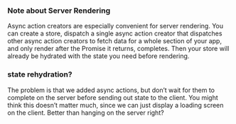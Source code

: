
### Note about Server Rendering

Async action creators are especially convenient for server rendering. You can create a store, dispatch a single async action creator that dispatches other async action creators to fetch data for a whole section of your app, and only render after the Promise it returns, completes. Then your store will already be hydrated with the state you need before rendering.


### state rehydration?

The problem is that we added async actions, but don’t wait for them to complete on the server before sending out state to the client. You might think this doesn’t matter much, since we can just display a loading screen on the client. Better than hanging on the server right?

